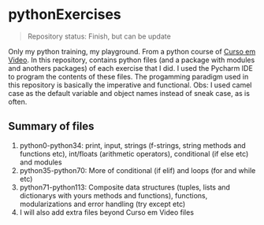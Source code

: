 # pythonExercises
>Repository status: Finish, but can be update

Only my python training, my playground. From a python course of [Curso em Video](https://www.cursoemvideo.com/curso/python-3-mundo-3/).
In this repository, contains python files (and a package with modules and anothers packages) of each exercise that I did. 
I used the Pycharm IDE to program the contents of these files.
The progamming paradigm used in this repository is basically the imperative and functional.
Obs: I used camel case as the default variable and object names instead of sneak case, as is often.

## Summary of files
1. python0-python34: print, input, strings (f-strings, string methods and functions etc), int/floats (arithmetic operators), conditional (if else etc) and modules
2. python35-python70: More of conditional (if elif) and loops (for and while etc)
3. python71-python113: Composite data structures (tuples, lists and dictionarys with yours methods and functions), functions, modularizations and error handling (try except etc)
4. I will also add extra files beyond Curso em Video files

